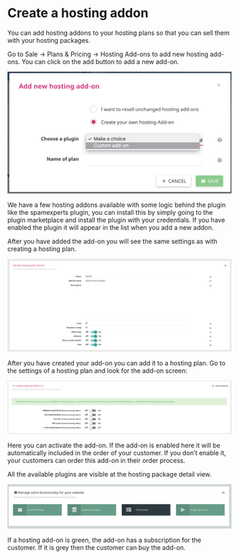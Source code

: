 # Create a hosting addon

You can add hosting addons to your hosting plans so that you can sell them with your hosting packages.

Go to Sale -> Plans & Pricing -> Hosting Add-ons to add new hosting add-ons. You can click on the add button to add a new add-on.

![Add hosting addon](/images/add_hosting_addon.png)

We have a few hosting addons available with some logic behind the plugin like the spamexperts plugin, you can install this by simply going to the plugin marketplace and install the plugin with your credentials. If you have enabled the plugin it will appear in the list when you add a new addon.

After you have added the add-on you will see the same settings as with creating a hosting plan.

![Edit hosting settings](/images/edit_hosting_addon.png)

After you have created your add-on you can add it to a hosting plan. Go to the settings of a hosting plan and look for the add-on screen:

![Hosting addons](/images/hosting_package_addons.png)

Here you can activate the add-on. If the add-on is enabled here it will be automatically included in the order of your customer. If you don’t enable it, your customers can order this add-on in their order process.

All the available plugins are visible at the hosting package detail view.

![Website detail](/images/websites_addons_detail.png)

If a hosting add-on is green, the add-on has a subscription for the customer. If it is grey then the customer can buy the add-on.
